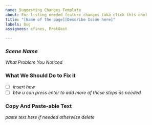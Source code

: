 ```yaml
---
name: Suggesting Changes Template
about: For listing needed feature changes (aka click this one)
title: "[Name of the page][Describe Issue here]"
labels: bug
assignees: cfines, Prot0ast

---
```


### *Scene Name*
*What Problem You Noticed*

### What We Should Do to Fix it
- [ ] *insert how*
- [ ] *btw u can press enter to add more of these steps as needed*

### Copy And Paste-able Text
*paste text here if needed otherwise delete*
